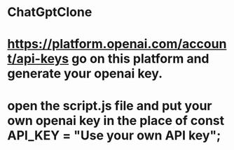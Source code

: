 # ChatGptClone
# https://platform.openai.com/account/api-keys go on this platform and generate your openai key.

# open the script.js file and put your own openai key in the place of const API_KEY = "Use your own API key";
